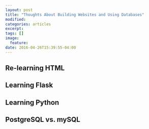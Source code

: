 ```yaml
---
layout: post
title: "Thoughts About Building Websites and Using Databases"
modified:
categories: articles
excerpt:
tags: []
image:
  feature:
date: 2016-04-26T15:39:55-04:00
---
```



## Re-learning HTML ##

## Learning Flask ##

## Learning Python ##

## PostgreSQL vs. mySQL ##